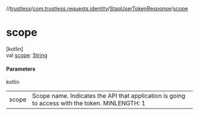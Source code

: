 //[trustless](../../../index.md)/[com.trustless.requests.identity](../index.md)/[StaqUserTokenResponse](index.md)/[scope](scope.md)

# scope

[kotlin]\
val [scope](scope.md): [String](https://kotlinlang.org/api/latest/jvm/stdlib/kotlin/-string/index.html)

#### Parameters

kotlin

| | |
|---|---|
| scope | Scope name. Indicates the API that application is going to access with the token. MINLENGTH: 1 |
